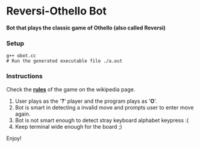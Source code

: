 # Reversi-Othello Bot

**Bot that plays the classic game of Othello (also called Reversi)**

### Setup

    g++ obot.cc
    # Run the generated executable file ./a.out

### Instructions
Check the [**rules**](https://en.wikipedia.org/wiki/Reversi#Rules) of the game on the wikipedia page.

1. User plays as the '**?**' player and the program plays as '**O**'.
2. Bot is smart in detecting a invalid move and prompts user to enter move again.
3. Bot is not smart enough to detect stray keyboard alphabet keypress :(
4. Keep terminal wide enough for the board ;)

Enjoy!

